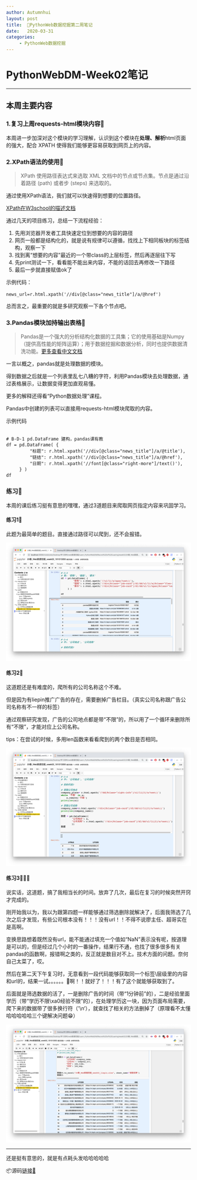 ```yaml
---
author: Autumnhui
layout: post
title:  🐸PythonWeb数据挖掘第二周笔记
date:   2020-03-31
categories:
     - PythonWeb数据挖掘
---
```


# PythonWebDM-Week02笔记

---

## 本周主要内容

### 1.复习上周requests-html模块内容🐛
 
本周进一步加深对这个模块的学习理解，认识到这个模块在<b>处理、解析</b>html页面的强大，配合 XPATH 使得我们能够更容易获取到网页上的内容。

### 2.XPath语法的使用👀

> XPath 使用路径表达式来选取 XML 文档中的节点或节点集。节点是通过沿着路径 (path) 或者步 (steps) 来选取的。

通过使用XPath语法，我们就可以快速得到想要的位置路径。

[XPath在W3school的描述文档](https://www.w3school.com.cn/xpath/xpath_syntax.asp)


通过几天的项目练习，总结一下流程经验：

1. 先用浏览器开发者工具快速定位到想要的内容的路径
2. 网页一般都是结构化的，就是说有规律可以遵循，找找上下相同板块的标签结构，观察一下
3. 找到离“想要的内容”最近的一个带class的上层标签，然后再逐层往下写
4. 先print测试一下，看看能不能出来内容，不能的话回去再修改一下路径
5. 最后一步就直接赋值ok了


示例代码：

` news_url=r.html.xpath('//div[@class="news_title"]/a/@href')
`

总而言之，最重要的就是多研究观察一下各个节点吧。


### 3.Pandas模块加持输出表格👾

> Pandas是一个强大的分析结构化数据的工具集；它的使用基础是Numpy（提供高性能的矩阵运算）；用于数据挖掘和数据分析，同时也提供数据清洗功能。[更多查看中文文档](https://www.pypandas.cn/)

一言以概之，pandas就是处理数据的模块。

得到数据之后就是一个列表里乱七八糟的字符，利用Pandas模块去处理数据，通过表格展示，让数据变得更加直观易懂。

更多的解释还得看“Python数据处理”课程。

Pandas中创建的列表可以直接用requests-html模块爬取的内容。

示例代码

```

# B-D-1 pd.DataFrame 建构，pandas课有教
df = pd.DataFrame( {
         "标题": r.html.xpath('//div[@class="news_title"]/a/@title'),
         "链结": r.html.xpath('//div[@class="news_title"]/a/@href'),
         "日期": r.html.xpath('//font[@class="right-more"]/text()'),
     } )
df

```

### 练习🥳

本周的课后练习挺有意思的嘿嘿，通过3道题目来爬取网页指定内容来巩固学习。

#### 练习1🧐

此题为最简单的题目。直接通过路径可以爬到，还不会报错。

![c3图](https://github.com/Autumnhui/Learn_PythonWebDM/blob/master/Record%20of%20Learing/week02/c3.png)


#### 练习2🤯

这道题还是有难度的，爬所有的公司名称这个不难。

但是因为有liepin推广广告的存在，需要删掉广告栏目。（真实公司名称跟广告公司名称有不一样的标签）

通过观察研究发现，广告的公司地点都是带“不限”的，所以用了一个循环来删除所有“不限”，才能对应上公司名称。

tips：在尝试的时候，多用len函数来看看爬到的两个数目是否相同。

![c4图](https://github.com/Autumnhui/Learn_PythonWebDM/blob/master/Record%20of%20Learing/week02/c4.png)


#### 练习3🤯🤯🤯

说实话，这道题，搞了我相当长的时间。放弃了几次，最后在复习的时候突然开窍才完成的。

刚开始我以为，我以为跟第四题一样能够通过筛选删除就解决了，后面我筛选了几次之后才发现，有些公司根本没有！！！没有url！！不得不说廖主任、超哥实在是高啊。

变换思路想着既然没有url，能不能通过填充一个值如“NaN”表示没有呢，按道理是可以的，但是经过几个小时的一番操作，结果行不通，也找了很多很多有关pandas的函数啊，报错啊之类的，反正就是数目对不上。技术方面的问题。奈何自己太菜了，哎。

然后在第二天下午复习时，无意看到一段代码能够获取同一个标签\层级里的内容和url的，结果一试。。。。。。🐂啊！！就好了！！！有了这个就能够获取到了。

后面就是筛选数据的活了，一是删除广告的时间（带“1分钟前”的），二是经验里面学历（带“学历不限\xa0经验不限”的），在处理学历这一块，因为页面布局需要，爬下来的数据带了很多换行符（’\n‘），就查找了相关的方法删掉了（原理看不太懂哈哈哈哈哈三个键解决问题😁）

![c5图](https://github.com/Autumnhui/Learn_PythonWebDM/blob/master/Record%20of%20Learing/week02/c5.png)


---

还是挺有意思的，就是有点耗头发哈哈哈哈哈

📦源码[链接🔗](https://github.com/Autumnhui/Learn_PythonWebDM/blob/master/Record%20of%20Learing/week02/20%E6%98%A5_Web%E6%95%B0%E6%8D%AE%E6%8C%96%E6%8E%98_week02_181013055.ipynb)









